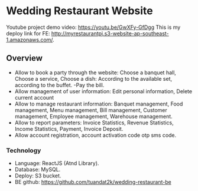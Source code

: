 # Wedding Restaurant Website

Youtube project demo video: https://youtu.be/GwXFy-GfDgg
This is my deploy link for FE: http://myrestaurantpj.s3-website-ap-southeast-1.amazonaws.com/.

## Overview

- Allow to book a party through the website: Choose a banquet hall, Choose a service, Choose a dish: According to the available set, according to the buffet.
-Pay the bill.
- Allow management of user information: Edit personal information, Delete current account
- Allow to manage restaurant information: Banquet management, Food management, Menu management, Bill management, Customer management, Employee management, Warehouse management.
- Allow to report parameters: Invoice Statistics, Revenue Statistics, Income Statistics, Payment, Invoice Deposit.
- Allow account registration, account activation code otp sms code.

### Technology

- Language: ReactJS (Atnd Library).
- Database: MySQL.
- Deploy: S3 bucket.
- BE github: https://github.com/tuandat2k/wedding-restaurant-be
